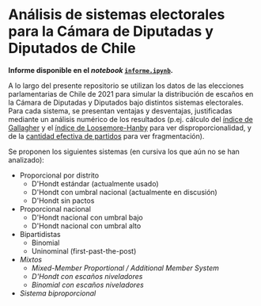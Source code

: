 # Análisis de sistemas electorales para la Cámara de Diputadas y Diputados de Chile

**Informe disponible en el *notebook* [`informe.ipynb`](informe.ipynb).**

A lo largo del presente repositorio se utilizan los datos de las elecciones
parlamentarias de Chile de 2021 para simular la distribución de escaños en la
Cámara de Diputadas y Diputados bajo distintos sistemas electorales. Para cada
sistema, se presentan ventajas y desventajas, justificadas mediante un análisis
numérico de los resultados (p.ej. cálculo del [índice de
Gallagher](https://en.wikipedia.org/wiki/Gallagher_index) y el [índice de
Loosemore-Hanby](https://en.wikipedia.org/wiki/Loosemore%E2%80%93Hanby_index)
para ver disproporcionalidad, y de la [cantidad efectiva de
partidos](https://en.wikipedia.org/wiki/Effective_number_of_parties) para ver
fragmentación).

Se proponen los siguientes sistemas (en cursiva los que aún no se han
analizado):

- Proporcional por distrito
    - D'Hondt estándar (actualmente usado)
    - D'Hondt con umbral nacional (actualmente en discusión)
    - D'Hondt sin pactos
- Proporcional nacional
    - D'Hondt nacional con umbral bajo
    - D'Hondt nacional con umbral alto
- Bipartidistas
    - Binomial
    - Uninominal (first-past-the-post)
- *Mixtos*
    - *Mixed-Member Proportional / Additional Member System*
    - *D'Hondt con escaños niveladores*
    - *Binomial con escaños niveladores*
- *Sistema biproporcional*